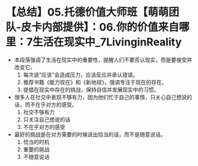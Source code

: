 # 【总结】05.托德价值大师班【萌萌团队-皮卡内部提供】：06.你的价值来自哪里：7生活在现实中_7LivinginReality

-   本段落强调了生活在现实中的重要性，提醒人们不要否认现实，而是要接受并改变它。
    1.  每次说"应该"会造成压力，应该反应并承认错误。
    2.  推荐书籍《能力现在》和《新地球》，强调专注于现在的存在。
    3.  提倡在现实中存在的挑战，保持自信并发展现实中的习惯。
-   很多人在社交中表现不够有力，因为他们忙于自己的事情，只关心自己想说的话，而不在乎对方的感受。
    1.  社交不够有力
    2.  只关注自己想说的话
    3.  不在乎对方的感受
-   最好的挑战是在对方需要的时候说出恰当的话，而不是随意说话。
    1.  恰当的时机
    2.  重要的挑战
    3.  不随意说话